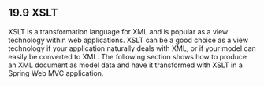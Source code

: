 ## 19.9 XSLT

XSLT is a transformation language for XML and is popular as a view technology within web applications. XSLT can be a good choice as a view technology if your application naturally deals with XML, or if your model can easily be converted to XML. The following section shows how to produce an XML document as model data and have it transformed with XSLT in a Spring Web MVC application.

